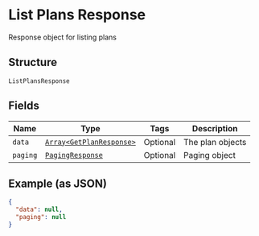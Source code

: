 
# List Plans Response

Response object for listing plans

## Structure

`ListPlansResponse`

## Fields

| Name | Type | Tags | Description |
|  --- | --- | --- | --- |
| `data` | [`Array<GetPlanResponse>`](../../doc/models/get-plan-response.md) | Optional | The plan objects |
| `paging` | [`PagingResponse`](../../doc/models/paging-response.md) | Optional | Paging object |

## Example (as JSON)

```json
{
  "data": null,
  "paging": null
}
```

